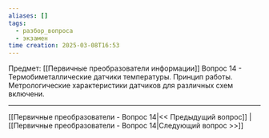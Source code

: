 ```yaml
---
aliases: []
tags:
  - разбор_вопроса
  - экзамен
time creation: 2025-03-08T16:53
---
```

Предмет: [[Первичные преобразователи информации]]
Вопрос 14 - Термобиметаллические датчики температуры. Принцип работы. Метрологические характеристики датчиков для различных схем включени.

---
[[Первичные преобразователи - Вопрос 14|<< Предыдущий вопрос]] | [[Первичные преобразователи - Вопрос 14|Следующий вопрос >>]]